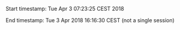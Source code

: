 Start timestamp: Tue Apr  3 07:23:25 CEST 2018

End timestamp: Tue  3 Apr 2018 16:16:30 CEST (not a single session)